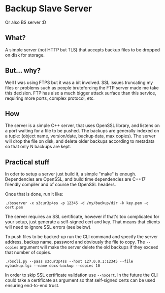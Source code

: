 
Backup Slave Server
===================

Or also BS server :D

What?
-----

A simple server (not HTTP but TLS) that accepts backup files to be dropped on
disk for storage.

But... why?
-----------

Well I was using FTPS but it was a bit involved. SSL issues truncating my files
or problems such as people bruteforcing the FTP server made me take this
decision. FTP has also a much bigger attack surface than this service,
requiring more ports, complex protocol, etc.

How
---

The server is a simple C++ server, that uses OpenSSL library, and listens on a
port waiting for a file to be pushed. The backups are generally indexed on a
tuple: (object name, version/date, backup data, max copies). The server will
drop the file on disk, and delete older backups according to metadata so that
only N backups are kept.

Practical stuff
---------------

In oder to setup a server just build it, a simple "make" is enough.
Dependencies are OpenSSL, and build time dependencies are C++17 friendly
compiler and of course the OpenSSL headers.

Once that is done, run it like:

```
./bsserver -x s3cur3p4ss -p 12345 -d /my/backup/dir -k key.pem -c cert.pem
```

The server requires an SSL certificate, however if that's too complicated
for your setup, just generate a self-signed cert and key. That means that
clients will need to ignore SSL errors (see below).

To push files to be backed-up run the CLI command and specify the server
address, backup name, password and obviously the file to copy. The `--copies`
argument will make the server delete the old backups if they exceed that
number of copies.

```.
./bscli.py --pass s3cur3p4ss --host 127.0.0.1:12345 --file mybackup.tgz --name docs-backup --copies 10
```

In order to skip SSL certificate validation use `--nocert`. In the future
the CLI could take a certificate as argument so that self-signed certs can
be used ensuring end-to-end trust.


